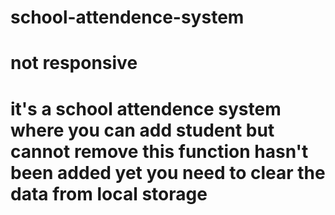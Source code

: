 ﻿# school-attendence-system
# not responsive
# it's a school attendence system where you can add student but cannot remove this function hasn't been added yet you need to clear the data from local storage
